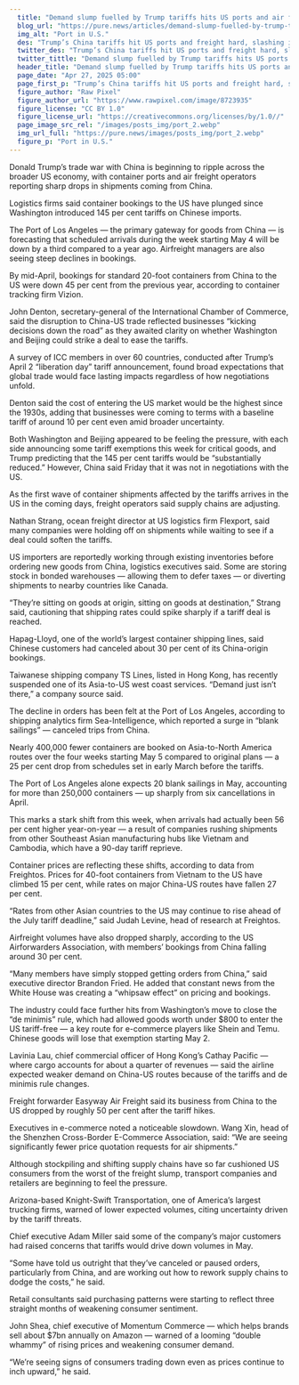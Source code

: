 ```yaml
---
  title: "Demand slump fuelled by Trump tariffs hits US ports and air freight"
  blog_url: "https://pure.news/articles/demand-slump-fuelled-by-trump-tariffs-hits-us-ports-and-air-freight"
  img_alt: "Port in U.S."
  des: "Trump’s China tariffs hit US ports and freight hard, slashing imports, shifting supply chains, and raising costs."
  twitter_des: "Trump’s China tariffs hit US ports and freight hard, slashing imports, shifting supply chains, and raising costs."
  twitter_tittle: "Demand slump fuelled by Trump tariffs hits US ports and air freight"
  header_title: "Demand slump fuelled by Trump tariffs hits US ports and air freight"
  page_date: "Apr 27, 2025 05:00"
  page_first_p: "Trump’s China tariffs hit US ports and freight hard, slashing imports, shifting supply chains, and raising costs."
  figure_author: "Raw Pixel"
  figure_author_url: "https://www.rawpixel.com/image/8723935"
  figure_license: "CC BY 1.0"
  figure_license_url: "https://creativecommons.org/licenses/by/1.0//"
  page_image_src_rel: "/images/posts_img/port_2.webp"
  img_url_full: "https://pure.news/images/posts_img/port_2.webp"
  figure_p: "Port in U.S."
---
```


Donald Trump’s trade war with China is beginning to ripple across the broader US economy, with container ports and air freight operators reporting sharp drops in shipments coming from China.

Logistics firms said container bookings to the US have plunged since Washington introduced 145 per cent tariffs on Chinese imports.

The Port of Los Angeles — the primary gateway for goods from China — is forecasting that scheduled arrivals during the week starting May 4 will be down by a third compared to a year ago. Airfreight managers are also seeing steep declines in bookings.

By mid-April, bookings for standard 20-foot containers from China to the US were down 45 per cent from the previous year, according to container tracking firm Vizion.

John Denton, secretary-general of the International Chamber of Commerce, said the disruption to China-US trade reflected businesses “kicking decisions down the road” as they awaited clarity on whether Washington and Beijing could strike a deal to ease the tariffs.

A survey of ICC members in over 60 countries, conducted after Trump’s April 2 “liberation day” tariff announcement, found broad expectations that global trade would face lasting impacts regardless of how negotiations unfold.

Denton said the cost of entering the US market would be the highest since the 1930s, adding that businesses were coming to terms with a baseline tariff of around 10 per cent even amid broader uncertainty.

Both Washington and Beijing appeared to be feeling the pressure, with each side announcing some tariff exemptions this week for critical goods, and Trump predicting that the 145 per cent tariffs would be “substantially reduced.” However, China said Friday that it was not in negotiations with the US.

As the first wave of container shipments affected by the tariffs arrives in the US in the coming days, freight operators said supply chains are adjusting.

Nathan Strang, ocean freight director at US logistics firm Flexport, said many companies were holding off on shipments while waiting to see if a deal could soften the tariffs.

US importers are reportedly working through existing inventories before ordering new goods from China, logistics executives said. Some are storing stock in bonded warehouses — allowing them to defer taxes — or diverting shipments to nearby countries like Canada.

“They’re sitting on goods at origin, sitting on goods at destination,” Strang said, cautioning that shipping rates could spike sharply if a tariff deal is reached.

Hapag-Lloyd, one of the world’s largest container shipping lines, said Chinese customers had canceled about 30 per cent of its China-origin bookings.

Taiwanese shipping company TS Lines, listed in Hong Kong, has recently suspended one of its Asia-to-US west coast services. “Demand just isn’t there,” a company source said.

The decline in orders has been felt at the Port of Los Angeles, according to shipping analytics firm Sea-Intelligence, which reported a surge in “blank sailings” — canceled trips from China.

Nearly 400,000 fewer containers are booked on Asia-to-North America routes over the four weeks starting May 5 compared to original plans — a 25 per cent drop from schedules set in early March before the tariffs.

The Port of Los Angeles alone expects 20 blank sailings in May, accounting for more than 250,000 containers — up sharply from six cancellations in April.

This marks a stark shift from this week, when arrivals had actually been 56 per cent higher year-on-year — a result of companies rushing shipments from other Southeast Asian manufacturing hubs like Vietnam and Cambodia, which have a 90-day tariff reprieve.

Container prices are reflecting these shifts, according to data from Freightos. Prices for 40-foot containers from Vietnam to the US have climbed 15 per cent, while rates on major China-US routes have fallen 27 per cent.

“Rates from other Asian countries to the US may continue to rise ahead of the July tariff deadline,” said Judah Levine, head of research at Freightos.

Airfreight volumes have also dropped sharply, according to the US Airforwarders Association, with members’ bookings from China falling around 30 per cent.

“Many members have simply stopped getting orders from China,” said executive director Brandon Fried. He added that constant news from the White House was creating a “whipsaw effect” on pricing and bookings.

The industry could face further hits from Washington’s move to close the “de minimis” rule, which had allowed goods worth under $800 to enter the US tariff-free — a key route for e-commerce players like Shein and Temu. Chinese goods will lose that exemption starting May 2.

Lavinia Lau, chief commercial officer of Hong Kong’s Cathay Pacific — where cargo accounts for about a quarter of revenues — said the airline expected weaker demand on China-US routes because of the tariffs and de minimis rule changes.

Freight forwarder Easyway Air Freight said its business from China to the US dropped by roughly 50 per cent after the tariff hikes.

Executives in e-commerce noted a noticeable slowdown. Wang Xin, head of the Shenzhen Cross-Border E-Commerce Association, said: “We are seeing significantly fewer price quotation requests for air shipments.”

Although stockpiling and shifting supply chains have so far cushioned US consumers from the worst of the freight slump, transport companies and retailers are beginning to feel the pressure.

Arizona-based Knight-Swift Transportation, one of America’s largest trucking firms, warned of lower expected volumes, citing uncertainty driven by the tariff threats.

Chief executive Adam Miller said some of the company’s major customers had raised concerns that tariffs would drive down volumes in May.

“Some have told us outright that they’ve canceled or paused orders, particularly from China, and are working out how to rework supply chains to dodge the costs,” he said.

Retail consultants said purchasing patterns were starting to reflect three straight months of weakening consumer sentiment.

John Shea, chief executive of Momentum Commerce — which helps brands sell about $7bn annually on Amazon — warned of a looming “double whammy” of rising prices and weakening consumer demand.

“We’re seeing signs of consumers trading down even as prices continue to inch upward,” he said.
